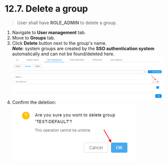 # 12.7. Delete a group

> User shall have **ROLE\_ADMIN** to delete a group.

1. Navigate to **User management** tab.
2. Move to **Groups** tab.
3. Click **Delete** button next to the group's name.  
    **_Note_**: system groups are created by the **SSO authentication system** automatically and can not be found/deleted here.  
    ![CP_DeleteGroup](attachments/DeleteGroup_1.png)
4. Confirm the deletion:  
    ![CP_DeleteGroup](attachments/DeleteGroup_2.png)
    